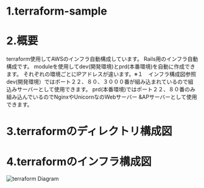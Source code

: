 
# 1.terraform-sample

# 2.概要
terraform使用してAWSのインフラ自動構成しています。
Rails用のインフラ自動構成です。
moduleを使用してdev(開発環境)とprd(本番環境)を自動に作成できます。
それぞれの環境ごとにIPアドレスが違います。※１　インフラ構成図参照
dev(開発環境）ではポート２２、８０、３０００番が組み込まれているので組込みサーバーとして使用できます。
prd(本番環境)ではポート２２、８０番のみ組み込んでいるのでNginxやUnicornなのWebサーバー &APサーバーとして使用できます。

# 3.terraformのディレクトリ構成図

# 4.terraformのインフラ構成図
![terraform Diagram](https://user-images.githubusercontent.com/90845405/147535092-71bd24f9-9c55-4e42-bbec-b460f5375c9c.jpg)
